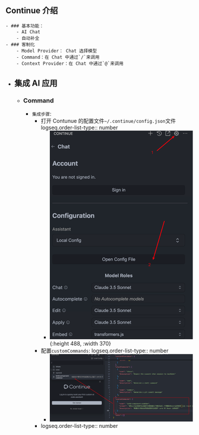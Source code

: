## Continue 介绍
	- ### 基本功能：
		- AI Chat
		- 自动补全
	- ### 客制化
		- Model Provider： Chat 选择模型
		- Command：在 Chat 中通过`/`来调用
		- Context Provider：在 Chat 中通过`@`来调用
- ## 集成 AI 应用
	- ### Command
		- `集成步骤`:
			- 打开 Contunue 的配置文件`~/.continue/config.json`文件
			  logseq.order-list-type:: number
				- ![image.png](../assets/image_1742393253128_0.png){:height 488, :width 370}
			- 配置`customCommands`:
			  logseq.order-list-type:: number
				- ![image.png](../assets/image_1742393742012_0.png)
			- logseq.order-list-type:: number